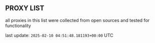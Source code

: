 ## PROXY LIST

all proxies in this list were collected from open sources and tested for functionality

last update: `2025-02-10 04:51:48.181193+00:00` UTC